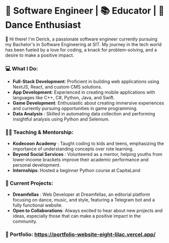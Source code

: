 # 🚀 Software Engineer | 📚 Educator | 🎨 Dance Enthusiast
👋 Hi there! I'm Derick, a passionate software engineer currently pursuing my Bachelor's in Software Engineering at SIT. My journey in the tech world has been fueled by a love for coding, a knack for problem-solving, and a desire to make a positive impact.

### 💻 What I Do:

* **Full-Stack Development**: Proficient in building web applications using NextJS, React, and custom CMS solutions.
* **App Development**: Experienced in creating mobile applications with languages like C++, C#, Python, Java, and Swift.
* **Game Development**: Enthusiastic about creating immersive experiences and currently pursuing opportunities in game programming.
* **Data Analysis** : Skilled in automating data collection and performing insightful analysis using Python and Selenium.
  
### 👨‍🏫 Teaching & Mentorship:

* **Kodecoon Academy** : Taught coding to kids and teens, emphasizing the importance of understanding concepts over rote learning.
* **Beyond Social Services** : Volunteered as a mentor, helping youths from lower-income brackets improve their academic performance and personal development.
* **Internships**: Hosted a beginner Python course at CapitaLand

### 🌟 Current Projects:

* **Dreamfellas** : Web Developer at Dreamfellas, an editorial platform focusing on dance, music, and style, featuring a Telegram bot and a fully functional website.
* **Open to Collaborations**: Always excited to hear about new projects and ideas, especially those that can make a positive impact in the community.

### 🔗 Portfolio: https://portfolio-website-eight-lilac.vercel.app/
